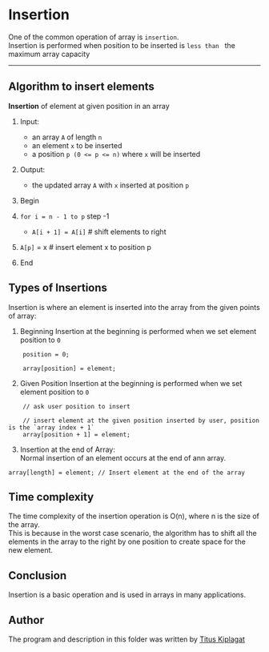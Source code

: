 # Insertion
One of the common operation of array is `insertion`. <br/>
Insertion is performed when position to be inserted is `less than ` the maximum array capacity <br/>
***

## Algorithm to insert elements
__Insertion__ of element at given position in an array
1. Input:
   - an array `A` of length `n`
   - an element `x` to be inserted
   - a position `p (0 <= p <= n)` where `x` will be inserted

2. Output:
    - the updated array `A` with `x` inserted at position `p`

3. Begin

4. `for i = n - 1 to p` step -1
    - `A[i + 1] = A[i]`     # shift elements to right

5. `A[p]` = x    # insert element x to position p

6.  End


##  Types of Insertions

Insertion is where an element is inserted into the array from the given points of array: <br/>
1. Beginning
Insertion at the beginning is performed when we set element position to `0`
```
    position = 0;

    array[position] = element;
```
2. Given Position
   Insertion at the beginning is performed when we set element position to `0`
```
    // ask user position to insert    

    // insert element at the given position inserted by user, position is the `array index + 1`  
    array[position + 1] = element;
```
3. Insertion at the end of Array: <br/>
Normal insertion of an element occurs at the end of ann array. <br/>
```
array[length] = element; // Insert element at the end of the array
```

## Time complexity
The time complexity of the insertion operation is O(n), where n is the size of the array. <br/>
This is because in the worst case scenario, the algorithm has to shift all the elements in the array to the right by one position to create space for the new element.

## Conclusion
Insertion is a basic operation and is used in arrays in many applications.
## Author
The program and description in this folder was written by [Titus Kiplagat](https://www.linkedin.com/in/titus-kiplagat-5146ba210/)


